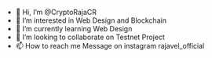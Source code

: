 - 👋 Hi, I’m @CryptoRajaCR
- 👀 I’m interested in Web Design and Blockchain
- 🌱 I’m currently learning Web Design
- 💞️ I’m looking to collaborate on Testnet Project
- 📫 How to reach me Message on instagram rajavel_official

<!---
CryptoRajaCR/CryptoRajaCR is a ✨ special ✨ repository because its `README.md` (this file) appears on your GitHub profile.
You can click the Preview link to take a look at your changes.
--->
